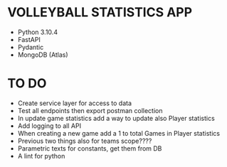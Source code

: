 # VOLLEYBALL STATISTICS APP

- Python 3.10.4
- FastAPI
- Pydantic
- MongoDB (Atlas)


# TO DO
- Create service layer for access to data
- Test all endpoints then export postman collection
- In update game statistics add a way to update also Player statistics
- Add logging to all API
- When creating a new game add a 1 to total Games in Player statistics
- Previous two things also for teams scope????
- Parametric texts for constants, get them from DB
- A lint for python